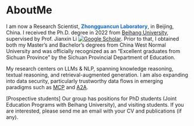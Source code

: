 AboutMe
======

I am now a Research Scientist, **<span style="color: #0969da;">Zhongguancun Laboratory</span>**, in Beijing, China. I received the Ph.D. degree in 2022 from [Beihang University](https://www.buaa.edu.cn), supervised by Prof. Jianxin Li [![Google Scholar](https://img.shields.io/badge/scholar-14000%2B-blue?logo=googlescholar)](https://scholar.google.com/citations?user=EY2lqD0AAAAJ&hl=zh-CN&oi=ao). Prior to that, I obtained both my Master’s and Bachelor’s degrees from China West Normal University and was officially recognized as an “Excellent graduates from Sichuan Province” by the Sichuan Provincial Department of Education.


My research centers on LLMs & NLP, spanning knowledge reasoning, textual reasoning, and retrieval-augmented generation. I am also expanding into data security, particularly trustworthy data flows in emerging paradigms such as [MCP](https://modelcontextprotocol.io/introduction) and [A2A](https://developers.googleblog.com/en/a2a-a-new-era-of-agent-interoperability).


[Prospective students] Our group has positions for PhD students (Joint Education Programs with Beihang University), and visiting students. If you are interested, please send me an email with your CV and publications (if any).

